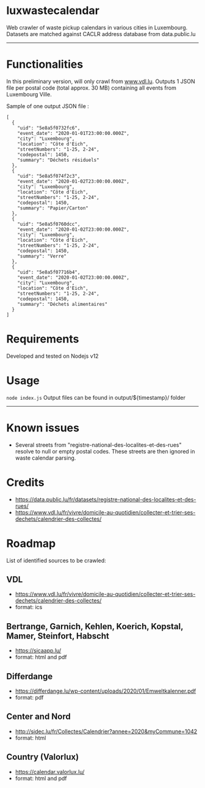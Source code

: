 # luxwastecalendar
Web crawler of waste pickup calendars in various cities in Luxembourg.
Datasets are matched against CACLR address database from data.public.lu

----------
# Functionalities
In this preliminary version, will only crawl from www.vdl.lu.
Outputs 1 JSON file per postal code (total approx. 30 MB) containing all events from Luxembourg Ville.

Sample of one output JSON file :
```
[
  {
    "uid": "5e8a5f0732fc6",
    "event_date": "2020-01-01T23:00:00.000Z",
    "city": "Luxembourg",
    "location": "Côte d'Eich",
    "streetNumbers": "1-25, 2-24",
    "codepostal": 1450,
    "summary": "Déchets résiduels"
  },
  {
    "uid": "5e8a5f074f2c3",
    "event_date": "2020-01-02T23:00:00.000Z",
    "city": "Luxembourg",
    "location": "Côte d'Eich",
    "streetNumbers": "1-25, 2-24",
    "codepostal": 1450,
    "summary": "Papier/Carton"
  },
  {
    "uid": "5e8a5f0760dcc",
    "event_date": "2020-01-02T23:00:00.000Z",
    "city": "Luxembourg",
    "location": "Côte d'Eich",
    "streetNumbers": "1-25, 2-24",
    "codepostal": 1450,
    "summary": "Verre"
  },
  {
    "uid": "5e8a5f07716b4",
    "event_date": "2020-01-02T23:00:00.000Z",
    "city": "Luxembourg",
    "location": "Côte d'Eich",
    "streetNumbers": "1-25, 2-24",
    "codepostal": 1450,
    "summary": "Déchets alimentaires"
  }
]
```

# Requirements
Developed and tested on Nodejs v12

# Usage
`node index.js`
Output files can be found in output/${timestamp}/ folder


----------
# Known issues
- Several streets from "registre-national-des-localites-et-des-rues" resolve to null or empty postal codes. These streets are then ignored in waste calendar parsing.

# Credits
- https://data.public.lu/fr/datasets/registre-national-des-localites-et-des-rues/
- https://www.vdl.lu/fr/vivre/domicile-au-quotidien/collecter-et-trier-ses-dechets/calendrier-des-collectes/

# Roadmap
List of identified sources to be crawled:
## VDL
- https://www.vdl.lu/fr/vivre/domicile-au-quotidien/collecter-et-trier-ses-dechets/calendrier-des-collectes/
- format: ics

## Bertrange, Garnich, Kehlen, Koerich, Kopstal, Mamer, Steinfort, Habscht
- https://sicaapp.lu/
- format: html and pdf

## Differdange
- https://differdange.lu/wp-content/uploads/2020/01/Emweltkalenner.pdf
- format: pdf

## Center and Nord
- http://sidec.lu/fr/Collectes/Calendrier?annee=2020&myCommune=1042
- format: html

## Country (Valorlux)
- https://calendar.valorlux.lu/
- format: html and pdf
